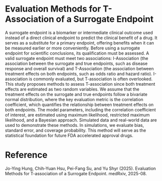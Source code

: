# Evaluation Methods for T-Association of a Surrogate Endpoint
A surrogate endpoint is a biomarker or intermediate clinical outcome used instead of a direct clinical endpoint to predict the clinical benefit of a drug. It serves as a substitute for a primary endpoint, offering benefits when it can be measured earlier or more conveniently. Before using a surrogate endpoint for scientific conclusions, its qualification must be assessed. A valid surrogate endpoint must meet two associations: I-Association (the association between the surrogate and true endpoints, such as disease response and overall survival) and T-Association (the association between treatment effects on both endpoints, such as odds ratio and hazard ratio). I-association is commonly evaluated, but T-association is often overlooked. This study proposes methods to assess T-association since both treatment effects are estimated as two random variables. We assume that the treatment effects on the surrogate and true endpoints follow a bivariate normal distribution, where the key evaluation metric is the correlation coefficient, which quantifies the relationship between treatment effects on both endpoints. The model parameters, including the correlation coefficient of interest, are estimated using maximum likelihood, restricted maximum likelihood, and a Bayesian approach. Simulated data and real-world data are used to demonstrate these methods. In simulations, we evaluate bias, standard error, and coverage probability. This method will serve as the statistical foundation for future FDA accelerated approval drugs.

# Reference
Jo-Ying Hung, Chih-Yuan Hsu, Pei-Fang Su, and Yu Shyr (2025). Evaluation Methods for T-association of a Surrogate Endpoint. medRxiv, 2025-08.
